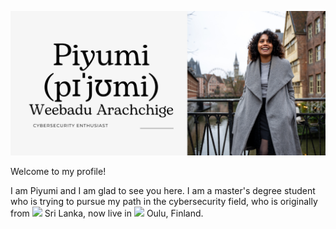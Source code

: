![cover](images/cover_1.png)

Welcome to my profile! 

I am Piyumi and I am glad to see you here. I am a master's degree student who is trying to pursue my path in the cybersecurity field, who is originally from <img src="https://st3.depositphotos.com/5183619/19128/v/450/depositphotos_191281790-stock-illustration-sri-lanka-flag-vector-round.jpg" width="17"/> Sri Lanka, now live in <img src="https://cdn-icons-png.flaticon.com/512/330/330560.png" width="17"/> Oulu, Finland.

